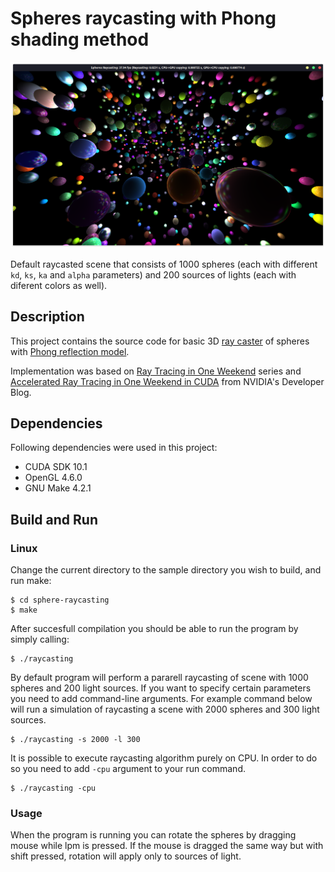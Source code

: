 # Spheres raycasting with Phong shading method

![Window screenshot](window1.png)

Default raycasted scene that consists of 1000 spheres (each with different `kd`, `ks`, `ka` and `alpha` parameters) and 200 sources of lights (each with diferent colors as well).

## Description

This project contains the source code for basic 3D [ray caster](https://pl.wikipedia.org/wiki/Ray_casting) of spheres with [Phong reflection model](https://en.wikipedia.org/wiki/Phong_reflection_model).

Implementation was based on [Ray Tracing in One Weekend](https://raytracing.github.io/books/RayTracingInOneWeekend.html) series and [Accelerated Ray Tracing in One Weekend in CUDA](https://developer.nvidia.com/blog/accelerated-ray-tracing-cuda/) from NVIDIA's Developer Blog.

## Dependencies

Following dependencies were used in this project:

* CUDA SDK 10.1
* OpenGL 4.6.0
* GNU Make 4.2.1

## Build and Run
### Linux
Change the current directory to the sample directory you wish to build, and run make:
```
$ cd sphere-raycasting
$ make
```
After succesfull compilation you should be able to run the program by simply calling:
```
$ ./raycasting
```
By default program will perform a pararell raycasting of scene with 1000 spheres and 200 light sources. If you want to specify certain parameters you need to add command-line arguments. For example command below will run a simulation of raycasting a scene with 2000 spheres and 300 light sources.
```
$ ./raycasting -s 2000 -l 300
```
It is possible to execute raycasting algorithm purely on CPU. In order to do so you need to add `-cpu` argument to your run command.
```
$ ./raycasting -cpu
```
### Usage
When the program is running you can rotate the spheres by dragging mouse while lpm is pressed. If the mouse is dragged the same way but with shift pressed, rotation will apply only to sources of light.
